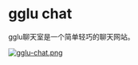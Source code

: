 # gglu chat
gglu聊天室是一个简单轻巧的聊天网站。

[![gglu-chat.png](https://s1.ax1x.com/2023/01/16/pS1nAiR.png)](https://chat.bujijam.ga/room?chat)

